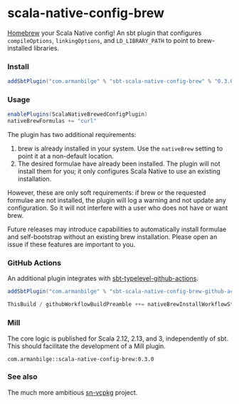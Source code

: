 # scala-native-config-brew

[Homebrew](https://brew.sh/) your Scala Native config! An sbt plugin that configures `compileOptions`, `linkingOptions`, and `LD_LIBRARY_PATH` to point to brew-installed libraries.

### Install

```scala
addSbtPlugin("com.armanbilge" % "sbt-scala-native-config-brew" % "0.3.0")
```

### Usage

```scala
enablePlugins(ScalaNativeBrewedConfigPlugin)
nativeBrewFormulas += "curl"
```

The plugin has two additional requirements:
1. brew is already installed in your system. Use the `nativeBrew` setting to point it at a non-default location.
2. The desired formulae have already been installed. The plugin will not install them for you; it only configures Scala Native to use an existing installation.

However, these are only soft requirements: if brew or the requested formulae are not installed, the plugin will log a warning and not update any configuration. So it will not interfere with a user who does not have or want brew.

Future releases may introduce capabilities to automatically install formulae and self-bootstrap without an existing brew installation. Please open an issue if these features are important to you.

### GitHub Actions

An additional plugin integrates with [sbt-typelevel-github-actions](https://typelevel.org/sbt-typelevel/gha.html).

```scala
addSbtPlugin("com.armanbilge" % "sbt-scala-native-config-brew-github-actions" % "0.3.0")

ThisBuild / githubWorkflowBuildPreamble ++= nativeBrewInstallWorkflowSteps.value
```

### Mill

The core logic is published for Scala 2.12, 2.13, and 3, independently of sbt. This should facilitate the development of a Mill plugin.

```
com.armanbilge::scala-native-config-brew:0.3.0
```

### See also

The much more ambitious [sn-vcpkg](https://github.com/indoorvivants/sn-vcpkg) project.
